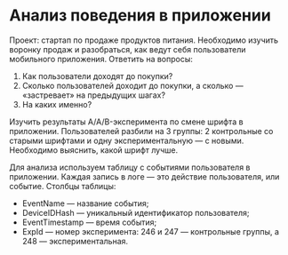 # Анализ поведения в приложении

Проект: стартап по продаже продуктов питания. Необходимо изучить воронку продаж и разобраться, как ведут себя пользователи мобильного приложения. Ответить на вопросы:

1. Как пользователи доходят до покупки?
2. Сколько пользователей доходит до покупки, а сколько — «застревает» на предыдущих шагах?
3. На каких именно?

Изучить результаты A/A/B-эксперимента по смене шрифта в приложении. Пользователей разбили на 3 группы: 2 контрольные со старыми шрифтами и одну экспериментальную — с новыми. Необходимо выяснить, какой шрифт лучше.

Для анализа используем таблицу с событиями пользователя в приложении. Каждая запись в логе — это действие пользователя, или событие. Столбцы таблицы:

- EventName — название события;
- DeviceIDHash — уникальный идентификатор пользователя;
- EventTimestamp — время события;
- ExpId — номер эксперимента: 246 и 247 — контрольные группы, а 248 — экспериментальная.

